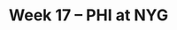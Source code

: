 ---
layout: game
title: Week 17 – PHI at NYG
season: 2015
game_id: 2015_17_PHI_NYG
away_team: PHI
home_team: NYG
---